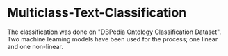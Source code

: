 # Multiclass-Text-Classification


The classification was done on "DBPedia Ontology Classification Dataset". Two machine learning models have been used for the process; one linear and one non-linear.
